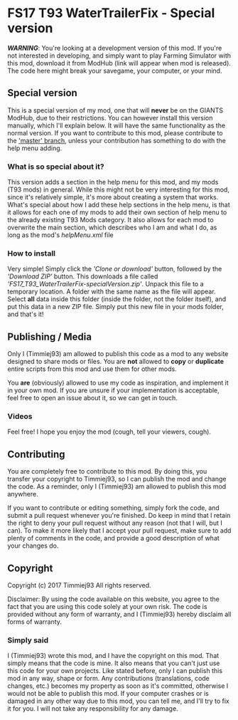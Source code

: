 # FS17 T93 WaterTrailerFix - Special version

***WARNING***: You're looking at a development version of this mod. If you're not interested in developing, and simply want to play Farming Simulator with this mod, download it from ModHub (link will appear when mod is released). The code here might break your savegame, your computer, or your mind. 



## Special version
This is a special version of my mod, one that will **never** be on the GIANTS ModHub, due to their restrictions. You can however install this version manually, which I'll explain below. It will have the same functionality as the normal version.
If you want to contribute to this mod, please contribute to the ['master' branch](https://github.com/Timmiej93/FS17_T93_WaterTrailerFix), unless your contribution has something to do with the help menu adding.

### What is so special about it?
This version adds a section in the help menu for this mod, and my mods (T93 mods) in general. While this might not be very interesting for this mod, since it's relatively simple, it's more about creating a system that works.
What's special about how I add these help sections in the help menu, is that it allows for each one of my mods to add their own section of help menu to the already existing T93 Mods category. It also allows for each mod to overwrite the main section, which describes who I am and what I do, as long as the mod's *helpMenu.xml* file 

### How to install
Very simple! Simply click the *'Clone or download'* button, followed by the *'Download ZIP'* button. This downloads a file called *'FS17_T93_WaterTrailerFix-specialVersion.zip'*. Unpack this file to a temporary location. A folder with the same name as the file will appear. Select **all** data inside this folder (inside the folder, not the folder itself), and put this data in a new ZIP file. Simply put this new file in your mods folder, and that's it!



## Publishing / Media
Only I (Timmiej93) am allowed to publish this code as a mod to any website designed to share mods or files. You are **not** allowed to **copy** or **duplicate** entire scripts from this mod and use them for other mods.

You **are** (obviously) allowed to use my code as inspiration, and implement it in your own mod. If you are unsure if your implementation is acceptable, feel free to open an issue about it, so we can get in touch.

### Videos
Feel free! I hope you enjoy the mod (cough, tell your viewers, cough).



## Contributing
You are completely free to contribute to this mod. By doing this, you transfer your copyright to Timmiej93, so I can publish the mod and change the code. As a reminder, only I (Timmiej93) am allowed to publish this mod anywhere.

If you want to contribute or editing something, simply fork the code, and submit a pull request whenever you're finished. Do keep in mind that I retain the right to deny your pull request without any reason (not that I will, but I can). To make it more likely that I accept your pull request, make sure to add plenty of comments in the code, and provide a good description of what your changes do.



## Copyright
Copyright (c) 2017 Timmiej93 All rights reserved.

Disclaimer: By using the code available on this website, you agree to the fact that you are using this code solely at your own risk. The code is provided without any form of warranty, and I (Timmiej93) hereby disclaim all forms of warranty.

### Simply said
I (Timmiej93) wrote this mod, and I have the copyright on this mod. That simply means that the code is mine. It also means that you can't just use this code for your own projects. Like stated before, only I can publish this mod in any way, shape or form. Any contributions (translations, code changes, etc.) becomes my property as soon as it's committed, otherwise I would not be able to publish this mod. If your computer crashes or is damaged in any other way due to this mod, you can tell me, and I'll try to fix it for you. I will not take any responsibility for any damage.
